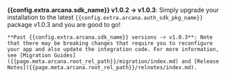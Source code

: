   **{{config.extra.arcana.sdk_name}} v1.0.2 -> v1.0.3**:  Simply upgrade your installation to the latest `{{config.extra.arcana.auth_sdk_pkg_name}}` package v1.0.3 and you are good to go!
  
    **Past {{config.extra.arcana.sdk_name}} versions -> v1.0.3**: Note that there may be breaking changes that require you to reconfigure your app and also update the integration code. For more information, see [Migration Guides]({{page.meta.arcana.root_rel_path}}/migration/index.md) and [Release Notes]({{page.meta.arcana.root_rel_path}}/relnotes/index.md).